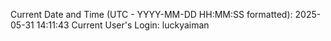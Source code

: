 Current Date and Time (UTC - YYYY-MM-DD HH:MM:SS formatted): 2025-05-31 14:11:43
Current User's Login: luckyaiman
